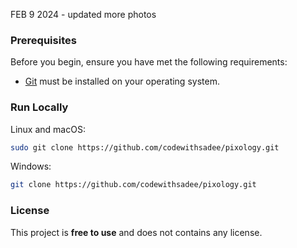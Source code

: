 FEB 9 2024 - updated more photos

### Prerequisites

Before you begin, ensure you have met the following requirements:

* [Git](https://git-scm.com/downloads "Download Git") must be installed on your operating system.

### Run Locally

Linux and macOS:

```bash
sudo git clone https://github.com/codewithsadee/pixology.git
```

Windows:

```bash
git clone https://github.com/codewithsadee/pixology.git
```

### License

This project is **free to use** and does not contains any license.
